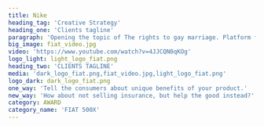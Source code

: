 ```yaml
---
title: Nike
heading_tag: 'Creative Strategy'
heading_one: 'Clients tagline'
paragraph: 'Opening the topic of The rights to gay marriage. Platform for social opinion, approach and questions on topic “What is fair”. Creating nationwide topic. Natural influence on politicians and major opinion.'
big_image: fiat_video.jpg
video: 'https://www.youtube.com/watch?v=4JJCQN0qKOg'
logo_light: light_logo_fiat.png
heading_two: 'CLIENTS TAGLINE'
media: 'dark_logo_fiat.png,fiat_video.jpg,light_logo_fiat.png'
logo_dark: dark_logo_fiat.png
one_way: 'Tell the consumers about unique benefits of your product.'
new_way: 'How about not selling insurance, but help the good instead?'
category: AWARD
category_name: 'FIAT 500X'
---
```


